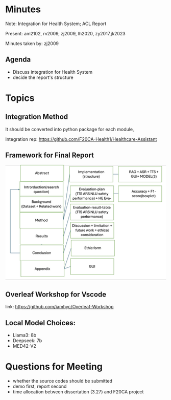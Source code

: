 # Minutes

Note: Integration for Health System; ACL Report

Present: am2102, rv2009, zj2009, lh2020, zy2017,jk2023

Minutes taken by: zj2009

## Agenda

- Discuss integration for Health System
- decide the report's structure

# Topics

## Integration Method

It should be converted into python package for each module,

Integration rep: https://github.com/F20CA-Health1/Healthcare-Assistant

## Framework for Final Report

![framework](framework.jpg)

## Overleaf Workshop for Vscode

link: https://github.com/iamhyc/Overleaf-Workshop

## Local Model Choices:

- Llama3: 8b
- Deepseek: 7b
- MED42-V2

# Questions for Meeting

- whether the source codes should be submitted
- demo first, report second
- time allocation between dissertation (3.27) and F20CA project
